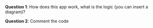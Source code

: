 **Question 1**: How does this app work, what is the logic (you can insert a diagram)?



**Question 2**: Comment the code
